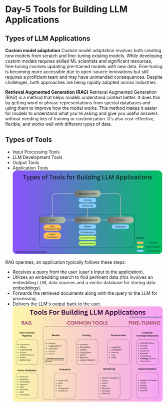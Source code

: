 # **Day-5 Tools for Building LLM Applications**
## **Types of LLM Applications**

**Custom model adaptation**
Custom model adaptation involves both creating new models from scratch and fine-tuning existing models. While developing custom models requires skilled ML scientists and significant resources, fine-tuning involves updating pre-trained models with new data. Fine-tuning is becoming more accessible due to open-source innovations but still requires a proficient team and may have unintended consequences. Despite challenges, both approaches are being rapidly adopted across industries.

**Retrieval Augmented Generation (RAG)**
Retrieval Augmented Generation (RAG) is a method that helps models understand context better. It does this by getting word or phrase representations from special databases and using them to improve how the model works. This method makes it easier for models to understand what you're asking and give you useful answers without needing lots of training or customization. It's also cost-effective, flexible, and works well with different types of data.

## **Types of Tools**
* Input Processing Tools
* LLM Development Tools 
* Output Tools
* Application Tools 
![alt text](assests/tools_1.png)

RAG operates, an application typically follows these steps:

* Receives a query from the user (user's input to the application).
* Utilizes an embedding search to find pertinent data (this involves an embedding LLM, data sources and a vector database for storing data embeddings).
* Forwards the retrieved documents along with the query to the LLM for processing.
* Delivers the LLM's output back to the user.
![alt text](assests/tools_3.png)
